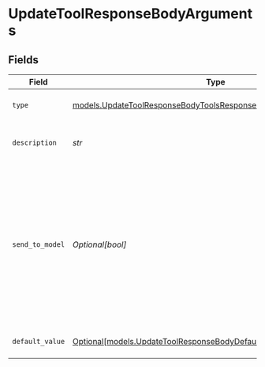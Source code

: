# UpdateToolResponseBodyArguments


## Fields

| Field                                                                                                                                                                 | Type                                                                                                                                                                  | Required                                                                                                                                                              | Description                                                                                                                                                           |
| --------------------------------------------------------------------------------------------------------------------------------------------------------------------- | --------------------------------------------------------------------------------------------------------------------------------------------------------------------- | --------------------------------------------------------------------------------------------------------------------------------------------------------------------- | --------------------------------------------------------------------------------------------------------------------------------------------------------------------- |
| `type`                                                                                                                                                                | [models.UpdateToolResponseBodyToolsResponse200ApplicationJSON3Type](../models/updatetoolresponsebodytoolsresponse200applicationjson3type.md)                          | :heavy_check_mark:                                                                                                                                                    | The type of the argument.                                                                                                                                             |
| `description`                                                                                                                                                         | *str*                                                                                                                                                                 | :heavy_check_mark:                                                                                                                                                    | A description of the argument.                                                                                                                                        |
| `send_to_model`                                                                                                                                                       | *Optional[bool]*                                                                                                                                                      | :heavy_minus_sign:                                                                                                                                                    | Whether to send the argument to the model. If set to false, the argument will not be sent to the model and needs to be provided by the user or it will be left blank. |
| `default_value`                                                                                                                                                       | [Optional[models.UpdateToolResponseBodyDefaultValue]](../models/updatetoolresponsebodydefaultvalue.md)                                                                | :heavy_minus_sign:                                                                                                                                                    | The default value of the argument.                                                                                                                                    |